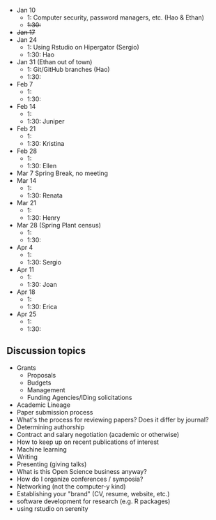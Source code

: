 * Jan 10
  * 1: Computer security, password managers, etc. (Hao & Ethan)
  * ~~1:30:~~
* ~~Jan 17~~
* Jan 24
  * 1: Using Rstudio on Hipergator  (Sergio)
  * 1:30: Hao
* Jan 31 (Ethan out of town)
  * 1: Git/GitHub branches (Hao)
  * 1:30:
* Feb 7
  * 1: 
  * 1:30:
* Feb 14
  * 1:
  * 1:30: Juniper
* Feb 21
  * 1:
  * 1:30: Kristina
* Feb 28
  * 1:
  * 1:30: Ellen
* Mar 7 Spring Break, no meeting
* Mar 14
  * 1:
  * 1:30: Renata
* Mar 21
  * 1:
  * 1:30: Henry
* Mar 28 (Spring Plant census)
  * 1:
  * 1:30:
* Apr 4
  * 1:
  * 1:30: Sergio
* Apr 11
  * 1:
  * 1:30: Joan
* Apr 18
  * 1:
  * 1:30: Erica
* Apr 25
  * 1:
  * 1:30:

## Discussion topics

* Grants
    * Proposals
    * Budgets
    * Management
    * Funding Agencies/IDing solicitations
* Academic Lineage
* Paper submission process
* What's the process for reviewing papers? Does it differ by journal?
* Determining authorship
* Contract and salary negotiation (academic or otherwise)
* How to keep up on recent publications of interest
* Machine learning
* Writing
* Presenting (giving talks)
* What is this Open Science business anyway?
* How do I organize conferences / symposia?
* Networking (not the computer-y kind)
* Establishing your "brand" (CV, resume, website, etc.)
* software development for research (e.g. R packages)  
* using rstudio on serenity